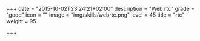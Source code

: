 +++
date = "2015-10-02T23:24:21+02:00"
description = "Web rtc"
grade = "good"
icon = ""
image = "img/skills/webrtc.png"
level = 45
title = "rtc"
weight = 95

+++

